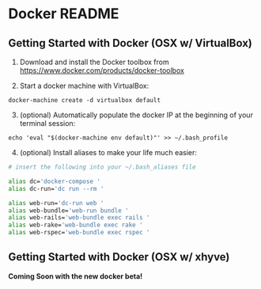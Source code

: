 
# Docker README

## Getting Started with Docker (OSX w/ VirtualBox)

1. Download and install the Docker toolbox from https://www.docker.com/products/docker-toolbox

2. Start a docker machine with VirtualBox:

  `docker-machine create -d virtualbox default`

3. (optional) Automatically populate the docker IP at the beginning of your terminal session:

  `echo 'eval "$(docker-machine env default)"' >> ~/.bash_profile`

4. (optional) Install aliases to make your life much easier:

  ```bash
  # insert the following into your ~/.bash_aliases file

  alias dc='docker-compose '
  alias dc-run='dc run --rm '

  alias web-run='dc-run web '
  alias web-bundle='web-run bundle '
  alias web-rails='web-bundle exec rails '
  alias web-rake='web-bundle exec rake '
  alias web-rspec='web-bundle exec rspec '
  ```

## Getting Started with Docker (OSX w/ xhyve)

__Coming Soon with the new docker beta!__
